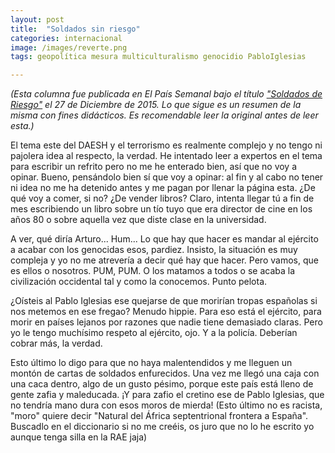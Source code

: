 ```yaml
---
layout: post
title:  "Soldados sin riesgo"
categories: internacional
image: /images/reverte.png
tags: geopolítica mesura multiculturalismo genocidio PabloIglesias

---
```

*(Esta columna fue publicada en El País Semanal bajo el título ["Soldados de Riesgo"](http://elpais.com/elpais/2015/12/22/eps/1450795200_059391.html) el 27 de Diciembre de 2015. Lo que sigue es un resumen de la misma con fines didácticos. Es recomendable leer la original antes de leer esta.)*


El tema este del DAESH y el terrorismo es realmente complejo y no tengo ni pajolera idea al respecto, la verdad. He intentado leer a expertos en el tema para escribir un refrito pero no me he enterado bien, así que no voy a opinar. 
Bueno, pensándolo bien sí que voy a opinar: al fin y al cabo no tener ni idea no me ha detenido antes y me pagan por llenar la página esta. ¿De qué voy a comer, si no? ¿De vender libros? Claro, intenta llegar tú a fin de mes escribiendo un libro sobre un tío tuyo que era director de cine en los años 80 o sobre aquella vez que diste clase en la universidad.

A ver, qué diría Arturo... Hum... Lo que hay que hacer es mandar al ejército a acabar con los genocidas esos, pardiez. Insisto, la situación es muy compleja y yo no me atrevería a decir qué hay que hacer. Pero vamos, que es ellos o nosotros. PUM, PUM. O los matamos a todos o se acaba la civilización occidental tal y como la conocemos. Punto pelota.

¿Oísteis al Pablo Iglesias ese quejarse de que morirían tropas españolas si nos metemos en ese fregao? Menudo hippie. Para eso está el ejército, para morir en países lejanos por razones que nadie tiene demasiado claras. Pero yo le tengo muchísimo respeto al ejército, ojo. Y a la policía. Deberían cobrar más, la verdad. 

Esto último lo digo para que no haya malentendidos y me lleguen un montón de cartas de soldados enfurecidos. Una vez me llegó una caja con una caca dentro, algo de un gusto pésimo, porque este país está lleno de gente zafia y maleducada. ¡Y para zafio el cretino ese de Pablo Iglesias, que no tendría mano dura con esos moros de mierda! (Esto último no es racista, "moro" quiere decir "Natural del África septentrional frontera a España". Buscadlo en el diccionario si no me creéis, os juro que no lo he escrito yo aunque tenga silla en la RAE jaja)